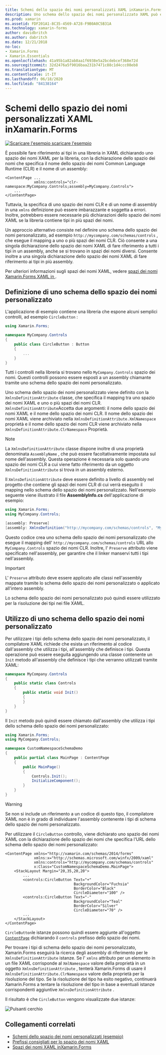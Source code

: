 ```yaml
---
title: Schemi dello spazio dei nomi personalizzati XAML inXamarin.Forms
description: Uno schema dello spazio dei nomi personalizzato XAML può essere definito con la classe XmlnsDefinitionAttribute, che specifica un mapping tra un URL personalizzato e uno o più spazi dei nomi CLR. Lo schema dello spazio dei nomi personalizzato può quindi essere utilizzato nelle dichiarazioni dello spazio dei nomi XAML.
ms.prod: xamarin
ms.assetid: FDF201A1-8C35-4569-A728-F9B0A0C5B31A
ms.technology: xamarin-forms
author: davidbritch
ms.author: dabritch
ms.date: 12/21/2018
no-loc:
- Xamarin.Forms
- Xamarin.Essentials
ms.openlocfilehash: 41a95b1a82ab8aa1f6938e5a2bcdebcef368e72d
ms.sourcegitcommit: 32d2476a5f9016baa231b7471c88c1d4ccc08eb8
ms.translationtype: MT
ms.contentlocale: it-IT
ms.lasthandoff: 06/18/2020
ms.locfileid: "84138164"
---
```

# <a name="xaml-custom-namespace-schemas-in-xamarinforms"></a>Schemi dello spazio dei nomi personalizzati XAML inXamarin.Forms

[![Scaricare ](~/media/shared/download.png) l'esempio scaricare l'esempio](https://docs.microsoft.com/samples/xamarin/xamarin-forms-samples/xaml-customnamespaceschemas)

È possibile fare riferimento ai tipi in una libreria in XAML dichiarando uno spazio dei nomi XAML per la libreria, con la dichiarazione dello spazio dei nomi che specifica il nome dello spazio dei nomi Common Language Runtime (CLR) e il nome di un assembly:

```xaml
<ContentPage ...
             xmlns:controls="clr-namespace:MyCompany.Controls;assembly=MyCompany.Controls">
    ...
</ContentPage>
```

Tuttavia, la specifica di uno spazio dei nomi CLR e di un nome di assembly in una `xmlns` definizione può essere imbarazzante e soggetta a errori. Inoltre, potrebbero essere necessarie più dichiarazioni dello spazio dei nomi XAML se la libreria contiene tipi in più spazi dei nomi.

Un approccio alternativo consiste nel definire uno schema dello spazio dei nomi personalizzato, ad esempio `http://mycompany.com/schemas/controls` , che esegue il mapping a uno o più spazi dei nomi CLR. Ciò consente a una singola dichiarazione dello spazio dei nomi XAML di fare riferimento a tutti i tipi in un assembly, anche se si trovano in spazi dei nomi diversi. Consente inoltre a una singola dichiarazione dello spazio dei nomi XAML di fare riferimento ai tipi in più assembly.

Per ulteriori informazioni sugli spazi dei nomi XAML, vedere [spazi dei nomi Xamarin.Forms XAML in ](namespaces.md).

## <a name="defining-a-custom-namespace-schema"></a>Definizione di uno schema dello spazio dei nomi personalizzato

L'applicazione di esempio contiene una libreria che espone alcuni semplici controlli, ad esempio `CircleButton` :

```csharp
using Xamarin.Forms;

namespace MyCompany.Controls
{
    public class CircleButton : Button
    {
        ...
    }
}
```

Tutti i controlli nella libreria si trovano nello `MyCompany.Controls` spazio dei nomi. Questi controlli possono essere esposti a un assembly chiamante tramite uno schema dello spazio dei nomi personalizzato.

Uno schema dello spazio dei nomi personalizzato viene definito con la `XmlnsDefinitionAttribute` classe, che specifica il mapping tra uno spazio dei nomi XAML e uno o più spazi dei nomi CLR. `XmlnsDefinitionAttribute`Accetta due argomenti: il nome dello spazio dei nomi XAML e il nome dello spazio dei nomi CLR. Il nome dello spazio dei nomi XAML viene archiviato nella `XmlnsDefinitionAttribute.XmlNamespace` proprietà e il nome dello spazio dei nomi CLR viene archiviato nella `XmlnsDefinitionAttribute.ClrNamespace` Proprietà.

> [!NOTE]
> La `XmlnsDefinitionAttribute` classe dispone inoltre di una proprietà denominata `AssemblyName` , che può essere facoltativamente impostata sul nome dell'assembly. Questa operazione è necessaria solo quando uno spazio dei nomi CLR a cui viene fatto riferimento da un oggetto `XmlnsDefinitionAttribute` si trova in un assembly esterno.

Il `XmlnsDefinitionAttribute` deve essere definito a livello di assembly nel progetto che contiene gli spazi dei nomi CLR di cui verrà eseguito il mapping nello schema dello spazio dei nomi personalizzato. Nell'esempio seguente viene illustrato il file **AssemblyInfo.cs** dell'applicazione di esempio:

```csharp
using Xamarin.Forms;
using MyCompany.Controls;

[assembly: Preserve]
[assembly: XmlnsDefinition("http://mycompany.com/schemas/controls", "MyCompany.Controls")]
```

Questo codice crea uno schema dello spazio dei nomi personalizzato che esegue il mapping dell' `http://mycompany.com/schemas/controls` URL allo `MyCompany.Controls` spazio dei nomi CLR. Inoltre, l' `Preserve` attributo viene specificato nell'assembly, per garantire che il linker manservi tutti i tipi nell'assembly.

> [!IMPORTANT]
> L' `Preserve` attributo deve essere applicato alle classi nell'assembly mappate tramite lo schema dello spazio dei nomi personalizzato o applicato all'intero assembly.

Lo schema dello spazio dei nomi personalizzato può quindi essere utilizzato per la risoluzione dei tipi nei file XAML.

## <a name="consuming-a-custom-namespace-schema"></a>Utilizzo di uno schema dello spazio dei nomi personalizzato

Per utilizzare i tipi dello schema dello spazio dei nomi personalizzato, il compilatore XAML richiede che esista un riferimento al codice dall'assembly che utilizza i tipi, all'assembly che definisce i tipi. Questa operazione può essere eseguita aggiungendo una classe contenente un `Init` metodo all'assembly che definisce i tipi che verranno utilizzati tramite XAML:

```csharp
namespace MyCompany.Controls
{
    public static class Controls
    {
        public static void Init()
        {
        }
    }
}
```

Il `Init` metodo può quindi essere chiamato dall'assembly che utilizza i tipi dello schema dello spazio dei nomi personalizzato:

```csharp
using Xamarin.Forms;
using MyCompany.Controls;

namespace CustomNamespaceSchemaDemo
{
    public partial class MainPage : ContentPage
    {
        public MainPage()
        {
            Controls.Init();
            InitializeComponent();
        }
    }
}
```

> [!WARNING]
> Se non si include un riferimento a un codice di questo tipo, il compilatore XAML non è in grado di individuare l'assembly contenente i tipi di schema dello spazio dei nomi personalizzato.

Per utilizzare il `CircleButton` controllo, viene dichiarato uno spazio dei nomi XAML con la dichiarazione dello spazio dei nomi che specifica l'URL dello schema dello spazio dei nomi personalizzato:

```xaml
<ContentPage xmlns="http://xamarin.com/schemas/2014/forms"
             xmlns:x="http://schemas.microsoft.com/winfx/2009/xaml"
             xmlns:controls="http://mycompany.com/schemas/controls"
             x:Class="CustomNamespaceSchemaDemo.MainPage">
    <StackLayout Margin="20,35,20,20">
        ...
        <controls:CircleButton Text="+"
                               BackgroundColor="Fuchsia"
                               BorderColor="Black"
                               CircleDiameter="100" />
        <controls:CircleButton Text="-"
                               BackgroundColor="Teal"
                               BorderColor="Silver"
                               CircleDiameter="70" />
        ...
    </StackLayout>
</ContentPage>
```

`CircleButton`le istanze possono quindi essere aggiunte all'oggetto [`ContentPage`](xref:Xamarin.Forms.ContentPage) dichiarando il `controls` prefisso dello spazio dei nomi.

Per trovare i tipi di schema dello spazio dei nomi personalizzato, Xamarin.Forms eseguirà la ricerca degli assembly di riferimento per le `XmlnsDefinitionAttribute` istanze. Se l' `xmlns` attributo per un elemento in un file XAML corrisponde al `XmlNamespace` valore della proprietà in un oggetto `XmlnsDefinitionAttribute` , tenterà Xamarin.Forms di usare il `XmlnsDefinitionAttribute.ClrNamespace` valore della proprietà per la risoluzione del tipo. Se la risoluzione del tipo ha esito negativo, continuerà Xamarin.Forms a tentare la risoluzione del tipo in base a eventuali istanze corrispondenti aggiuntive `XmlnsDefinitionAttribute` .

Il risultato è che `CircleButton` vengono visualizzate due istanze:

![Pulsanti cerchio](custom-namespace-schemas-images/circle-buttons.png "Pulsanti cerchio")

## <a name="related-links"></a>Collegamenti correlati

- [Schemi dello spazio dei nomi personalizzati (esempio)](https://docs.microsoft.com/samples/xamarin/xamarin-forms-samples/xaml-customnamespaceschemas)
- [Prefissi consigliati per lo spazio dei nomi XAML](custom-prefix.md)
- [Spazi dei nomi XAML inXamarin.Forms](namespaces.md)
